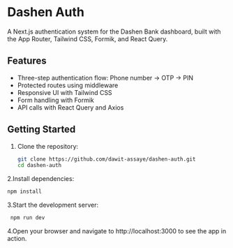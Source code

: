 # Dashen Auth

A Next.js authentication system for the Dashen Bank dashboard, built with the App Router, Tailwind CSS, Formik, and React Query.

## Features

- Three-step authentication flow: Phone number → OTP → PIN
- Protected routes using middleware
- Responsive UI with Tailwind CSS
- Form handling with Formik
- API calls with React Query and Axios

## Getting Started
1. Clone the repository:
   ```bash
   git clone https://github.com/dawit-assaye/dashen-auth.git
   cd dashen-auth
   ```

2.Install dependencies:

```bash
npm install
```
3.Start the development server:
```bash
 npm run dev
```

4.Open your browser and navigate to http://localhost:3000 to see the app in action.

